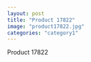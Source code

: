 ```yaml
---
layout: post
title: "Product 17822"
image: "product17822.jpg"
categories: "category1"
---
```

Product 17822
